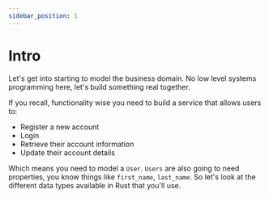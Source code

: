 ```yaml
---
sidebar_position: 1
---
```


# Intro

Let's get into starting to model the business domain. No low level systems programming here, let's build something real together.

If you recall, functionality wise you need to build a service that allows users to:

- Register a new account
- Login
- Retrieve their account information
- Update their account details

Which means you need to model a `User`. `Users` are also going to need properties, you know things like `first_name`, `last_name`. So let's look at the different data types available in Rust that you'll use.
